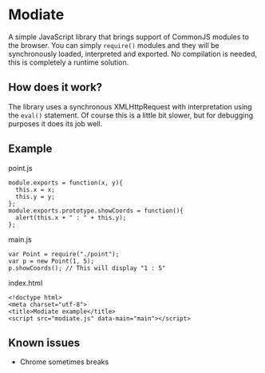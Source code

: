 # Modiate

A simple JavaScript library that brings support of CommonJS modules to the browser.
You can simply `require()` modules and they will be synchronously loaded, interpreted and exported.
No compilation is needed, this is completely a runtime solution.

## How does it work?

The library uses a synchronous XMLHttpRequest with interpretation using the `eval()` statement.
Of course this is a little bit slower, but for debugging purposes it does its job well.

## Example

point.js
```
module.exports = function(x, y){
  this.x = x;
  this.y = y;
};
module.exports.prototype.showCoords = function(){
  alert(this.x + " : " + this.y);
};
```

main.js
```
var Point = require("./point");
var p = new Point(1, 5);
p.showCoords(); // This will display "1 : 5"
```

index.html
```
<!doctype html>
<meta charset="utf-8">
<title>Modiate example</title>
<script src="modiate.js" data-main="main"></script>
```

## Known issues
- Chrome sometimes breaks
